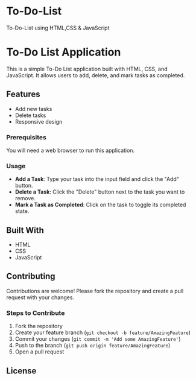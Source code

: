 # To-Do-List
 To-Do-List using HTML,CSS &amp; JavaScript
# To-Do List Application

This is a simple To-Do List application built with HTML, CSS, and JavaScript. It allows users to add, delete, and mark tasks as completed.

## Features

- Add new tasks
- Delete tasks
- Responsive design



### Prerequisites

You will need a web browser to run this application.



### Usage

- **Add a Task**: Type your task into the input field and click the "Add" button.
- **Delete a Task**: Click the "Delete" button next to the task you want to remove.
- **Mark a Task as Completed**: Click on the task to toggle its completed state.

## Built With

- HTML
- CSS
- JavaScript

## Contributing

Contributions are welcome! Please fork the repository and create a pull request with your changes.

### Steps to Contribute

1. Fork the repository
2. Create your feature branch (`git checkout -b feature/AmazingFeature`)
3. Commit your changes (`git commit -m 'Add some AmazingFeature'`)
4. Push to the branch (`git push origin feature/AmazingFeature`)
5. Open a pull request

## License



